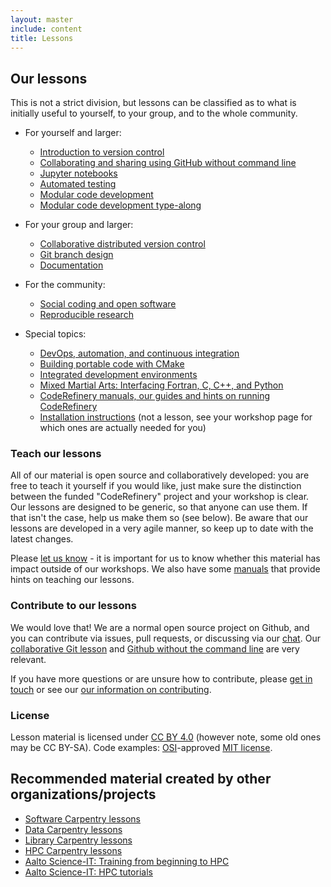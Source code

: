 ```yaml
---
layout: master
include: content
title: Lessons
---
```


## Our lessons

This is not a strict division, but lessons can be classified as to
what is initially useful to yourself, to your group, and to the whole
community.

- For yourself and larger:
  - [Introduction to version control](https://coderefinery.github.io/git-intro/)
  - [Collaborating and sharing using GitHub without command line](https://coderefinery.github.io/github-without-command-line/)
  - [Jupyter notebooks](https://coderefinery.github.io/jupyter/)
  - [Automated testing](https://coderefinery.github.io/testing/)
  - [Modular code development](http://cicero.xyz/v3/remark/0.14.0/github.com/coderefinery/modular-code-development/master/talk.md)
  - [Modular code development type-along](https://github.com/coderefinery/modular-type-along)

- For your group and larger:
  - [Collaborative distributed version control](https://coderefinery.github.io/git-collaborative/)
  - [Git branch design](https://coderefinery.github.io/git-branch-design/)
  - [Documentation](https://coderefinery.github.io/documentation/)

- For the community:
  - [Social coding and open software](http://cicero.xyz/v3/remark/0.14.0/github.com/coderefinery/social-coding/master/talk.md)
  - [Reproducible research](https://coderefinery.github.io/reproducible-research/)

- Special topics:
  - [DevOps, automation, and continuous integration](https://coderefinery.github.io/automation/)
  - [Building portable code with CMake](https://coderefinery.github.io/cmake/)
  - [Integrated development environments](https://coderefinery.github.io/IDEs/)
  - [Mixed Martial Arts: Interfacing Fortran, C, C++, and Python](https://coderefinery.github.io/mma/)
  - [CodeRefinery manuals, our guides and hints on running CodeRefinery](https://coderefinery.github.io/manuals/)
  - [Installation instructions](https://coderefinery.github.io/installation/) (not a lesson, see your workshop page for which ones are actually needed for you)

### Teach our lessons

All of our material is open source and collaboratively developed: you
are free to teach it yourself if you would like, just make sure the
distinction between the funded "CodeRefinery" project and your
workshop is clear.  Our lessons are designed to be generic, so that
anyone can use them.  If that isn't the case, help us make them so
(see below).  Be aware that our lessons are developed in a very agile
manner, so keep up to date with the latest changes.

Please [let us know](/get-involved/#contact-us) - it is important for
us to know whether this material has impact outside of our workshops.
We also have some [manuals](https://coderefinery.github.io/manuals/)
that provide hints on teaching our lessons.


### Contribute to our lessons

We would love that!  We are a normal open source project on Github,
and you can contribute via issues, pull requests, or discussing via
our [chat](https://coderefinery.github.io/manuals/chat/).  Our
[collaborative Git
lesson](https://coderefinery.github.io/git-collaborative/) and [Github
without the command
line](https://coderefinery.github.io/github-without-command-line/) are
very relevant.

If you have more questions or are unsure how to
contribute, please [get in touch](/get-involved/#contact-us) or see
our [our information on
contributing](https://coderefinery.github.io/manuals/contributing/).


### License

Lesson material is licensed under [CC BY 4.0](https://creativecommons.org/licenses/by/4.0/) (however note, some old ones may be CC BY-SA).
Code examples: [OSI](http://opensource.org)-approved [MIT license](http://opensource.org/licenses/mit-license.html).


## Recommended material created by other organizations/projects

- [Software Carpentry lessons](https://software-carpentry.org/lessons/)
- [Data Carpentry lessons](http://www.datacarpentry.org/lessons/)
- [Library Carpentry lessons](https://librarycarpentry.org)
- [HPC Carpentry lessons](https://hpc-carpentry.github.io)
- [Aalto Science-IT: Training from beginning to HPC](http://scicomp.aalto.fi/training/)
- [Aalto Science-IT: HPC tutorials](http://scicomp.aalto.fi/training/#c-high-performance-computing)
